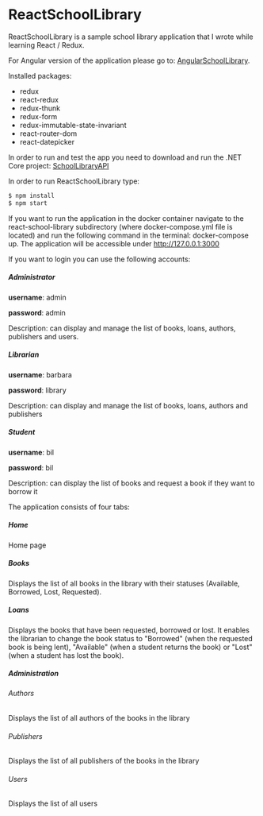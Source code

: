 # ReactSchoolLibrary

ReactSchoolLibrary is a sample school library application that I wrote while learning React / Redux. 

For Angular version of the application please go to: [AngularSchoolLibrary](https://github.com/perestaj/Angular_SchoolLibrary).

Installed packages:
- redux
- react-redux
- redux-thunk
- redux-form
- redux-immutable-state-invariant
- react-router-dom
- react-datepicker

In order to run and test the app you need to download and run the .NET Core project: [SchoolLibraryAPI](https://github.com/perestaj/SchoolLibraryAPI)
    
In order to run ReactSchoolLibrary type: 
```sh
$ npm install
$ npm start
```
 If you want to run the application in the docker container navigate to the react-school-library subdirectory (where docker-compose.yml file is located) and run the following command in the terminal: docker-compose up. The application will be accessible under http://127.0.0.1:3000
 
If you want to login you can use the following accounts:
##### Administrator

**username**: admin

**password**: admin

Description: can display and manage the list of books, loans, authors, publishers and users.


##### Librarian

**username**: barbara

**password**: library

Description: can display and manage the list of books, loans, authors and publishers

##### Student

**username**: bil

**password**: bil

Description: can display the list of books and request a book if they want to borrow it



The application consists of four tabs:

##### Home
Home page

##### Books
Displays the list of all books in the library with their statuses (Available, Borrowed, Lost, Requested).

##### Loans
Displays the books that have been requested, borrowed or lost. It enables the librarian to change the book status to "Borrowed" (when the requested book is being lent), "Available" (when a student returns the book) or "Lost" (when a student has lost the book).  

##### Administration
###### Authors
Displays the list of all authors of the books in the library

###### Publishers
Displays the list of all publishers of the books in the library

###### Users
Displays the list of all users
